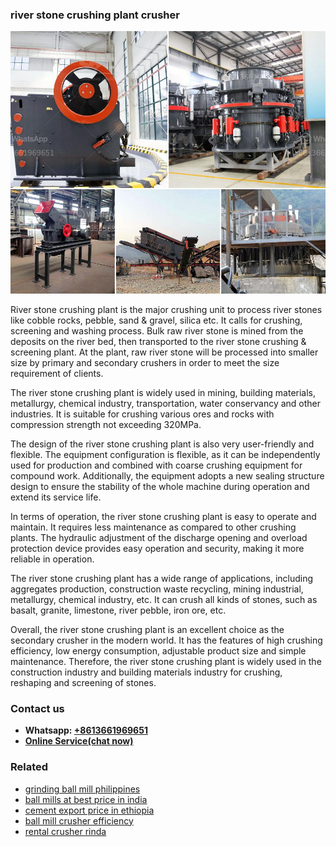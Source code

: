<h3>river stone crushing plant crusher</h3><img src='1702950390.jpg' alt=''><p>River stone crushing plant is the major crushing unit to process river stones like cobble rocks, pebble, sand & gravel, silica etc. It calls for crushing, screening and washing process. Bulk raw river stone is mined from the deposits on the river bed, then transported to the river stone crushing & screening plant. At the plant, raw river stone will be processed into smaller size by primary and secondary crushers in order to meet the size requirement of clients.</p><p>The river stone crushing plant is widely used in mining, building materials, metallurgy, chemical industry, transportation, water conservancy and other industries. It is suitable for crushing various ores and rocks with compression strength not exceeding 320MPa.</p><p>The design of the river stone crushing plant is also very user-friendly and flexible. The equipment configuration is flexible, as it can be independently used for production and combined with coarse crushing equipment for compound work. Additionally, the equipment adopts a new sealing structure design to ensure the stability of the whole machine during operation and extend its service life.</p><p>In terms of operation, the river stone crushing plant is easy to operate and maintain. It requires less maintenance as compared to other crushing plants. The hydraulic adjustment of the discharge opening and overload protection device provides easy operation and security, making it more reliable in operation.</p><p>The river stone crushing plant has a wide range of applications, including aggregates production, construction waste recycling, mining industrial, metallurgy, chemical industry, etc. It can crush all kinds of stones, such as basalt, granite, limestone, river pebble, iron ore, etc.</p><p>Overall, the river stone crushing plant is an excellent choice as the secondary crusher in the modern world. It has the features of high crushing efficiency, low energy consumption, adjustable product size and simple maintenance. Therefore, the river stone crushing plant is widely used in the construction industry and building materials industry for crushing, reshaping and screening of stones.</p><h3>Contact us</h3><ul><li><strong>Whatsapp:&nbsp;<a href="https://wa.me/8613661969651">+8613661969651</a></strong></li><li><a href="https://swt.shibang-china.com/?git&amp;zhl&amp;river stone crushing plant crusher"><strong>Online Service(chat now)</strong></a></li></ul><h3>Related</h3><ul><li><a href='grinding ball mill philippines.md'>grinding ball mill philippines</a></li><li><a href='ball mills at best price in india.md'>ball mills at best price in india</a></li><li><a href='cement export price in ethiopia.md'>cement export price in ethiopia</a></li><li><a href='ball mill crusher efficiency.md'>ball mill crusher efficiency</a></li><li><a href='rental crusher rinda.md'>rental crusher rinda</a></li></ul>